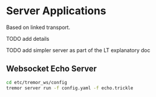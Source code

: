 # Server Applications

Based on linked transport.

TODO add details

TODO add simpler server as part of the LT explanatory doc

## Websocket Echo Server

```sh
cd etc/tremor_ws/config
tremor server run -f config.yaml -f echo.trickle
```
